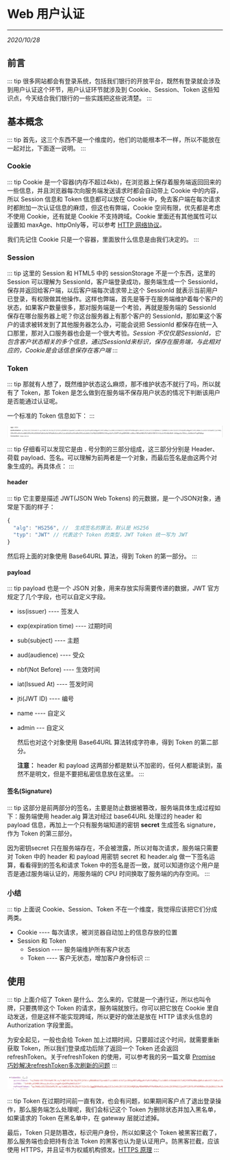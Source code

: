 # Web 用户认证
---
*2020/10/28*

## 前言

::: tip
  很多网站都会有登录系统，包括我们银行的开放平台，既然有登录就会涉及到用户认证这个环节，用户认证环节就涉及到 Cookie、Session、Token 这些知识点，今天结合我们银行的一些实践把这些说清楚。
:::

## 基本概念

::: tip
  首先，这三个东西不是一个维度的，他们的功能根本不一样，所以不能放在一起对比，下面逐一说明。
:::

### Cookie

::: tip
  Cookie 是一个容器(内存不超过4kb)，在浏览器上保存着服务端返回回来的一些信息，并且浏览器每次向服务端发送请求时都会自动带上 Cookie 中的内容，所以 Session 信息和 Token 信息都可以放在 Cookie 中，免去客户端在每次请求时都附加一次认证信息的麻烦，但这也有弊端，Cookie 空间有限，优先都是考虑不使用 Cookie，还有就是 Cookie 不支持跨域。Cookie 里面还有其他属性可以设置如 maxAge、httpOnly等，可以参考 [HTTP 网络协议](./http)。

  我们先记住 Cookie 只是一个容器，里面放什么信息是由我们决定的。
:::

### Session

::: tip
  这里的 Session 和 HTML5 中的  sessionStorage 不是一个东西，这里的 Session 可以理解为 SessionId，客户端登录成功，服务端生成一个 SessionId，保存并返回给客户端，以后客户端每次请求带上这个 SessionId 就表示当前用户已登录，有权限做其他操作。这样也弊端，首先是等于在服务端维护着每个客户的状态，如果客户数量很多，那对服务端是一个考验，再就是服务端的 SessionId 保存在哪台服务器上呢？你这台服务器上有那个客户的 SessionId，那如果这个客户的请求被转发到了其他服务器怎么办，可能会说把 SessionId 都保存在统一入口那里，那对入口服务器也会是一个很大考验。*Session 不仅仅是SessionId，它包含客户状态相关的多个信息，通过SessionId来标识，保存在服务端，与此相对应的，Cookie是会话信息保存在客户端*
:::

### Token

::: tip
  那就有人想了，既然维护状态这么麻烦，那不维护状态不就行了吗，所以就有了 Token，那 Token 是怎么做到在服务端不保存用户状态的情况下判断该用户是否能通过认证呢。

  一个标准的 Token 信息如下：
:::

  ![Token信息串](./assets/token1.jpg)

::: tip
  仔细看可以发现它是由 **.** 号分割的三部分组成，这三部分分别是 Header、荷载 payload、签名。可以理解为前两者是一个对象，而最后签名是由这两个对象生成的。再具体点：
:::

#### header

::: tip
  它主要是描述 JWT(JSON Web Tokens) 的元数据，是一个JSON对象，通常是下面的样子：
``` js
{
  "alg": "HS256", //  生成签名的算法，默认是 HS256
  "typ": "JWT" // 代表这个 Token 的类型，JWT Token 统一写为 JWT
}
```
  然后将上面的对象使用 Base64URL 算法，得到 Token 的第一部分。
:::

#### payload 

::: tip
  payload 也是一个 JSON 对象，用来存放实际需要传递的数据，JWT 官方规定了几个字段，也可以自定义字段。

* iss(issuer) ---- 签发人
* exp(expiration time) ---- 过期时间
* sub(subject) ---- 主题
* aud(audience) ---- 受众
* nbf(Not Before) ---- 生效时间
* iat(Issued At) ---- 签发时间
* jti(JWT ID) ---- 编号
* name ---- 自定义
* admin --- 自定义

  然后也对这个对象使用 Base64URL 算法转成字符串，得到 Token 的第二部分。

  **注意：** header 和 payload 这两部分都是默认不加密的，任何人都能读到，虽然不是明文，但是不要把私密信息放在这里。
:::

#### 签名(Signature)

::: tip
  这部分是前两部分的签名，主要是防止数据被篡改，服务端具体生成过程如下：服务端使用 header.alg 算法对经过 base64URL 处理过的 header 和 payload 信息，再加上一个只有服务端知道的密钥 **secret** 生成签名 signature，作为 Token 的第三部分。

  因为密钥secret 只在服务端存在，不会被泄露，所以对每次请求，服务端只需要对 Token 中的 header 和 payload 用密钥 secret 和 header.alg 做一下签名运算，看看得到的签名和请求 Token 中的签名是否一致，就可以知道你这个用户是否是通过服务端认证的，用服务端的 CPU 时间换取了服务端的内存空间。
:::

### 小结

::: tip
  上面说 Cookie、Session、Token 不在一个维度，我觉得应该把它们分成两类。
* Cookie ---- 每次请求，被浏览器自动加上的信息存放的位置
* Session 和 Token
  * Session ---- 服务端维护所有客户状态
  * Token ---- 客户无状态，增加客户身份标识
:::

## 使用

::: tip
  上面介绍了 Token 是什么、怎么来的，它就是一个通行证，所以也叫令牌，只要携带这个 Token 的请求，服务端就放行。你可以把它放在 Cookie 里自动发送，但是这样不能实现跨域，所以更好的做法是放在 HTTP 请求头信息的 Authorization 字段里面。

  为安全起见，一般也会给 Token 加上过期时间，只要超过这个时间，就需要重新获取 Token，所以我们登录成功后除了返回一个 Token 还会返回 refreshToken。关于refreshToken 的使用，可以参考我的另一篇文章 [Promise 巧妙解决refreshToken多次刷新的问题](https://mp.weixin.qq.com/s?__biz=MzIwNjc5ODA1Mw==&mid=2247484094&idx=1&sn=a39d5b16f674bc5b41a23ed322dee230&chksm=971d6f34a06ae6220e11378a41b2a22247551b47fca62d753559f926ffb8a0c3c2ca7effd629&token=181237259&lang=zh_CN#rd)
:::

  ![refreshToken](./assets/token2.jpg)

::: tip
  Token 在过期时间前一直有效，也会有问题，如果期间客户点了退出登录操作，那么服务端怎么处理呢，我们会标记这个 Token 为删除状态并加入黑名单，如果请求的 Token 在黑名单中，在 gateway 层就过滤掉。

  最后，Token 只是防篡改，标识用户身份，所以如果这个 Token 被黑客拦截了，那么服务端也会把持有合法 Token 的黑客也认为是认证用户。防黑客拦截，应该使用 HTTPS，并且证书为权威机构颁发。[HTTPS 原理](/frontend/https)
:::